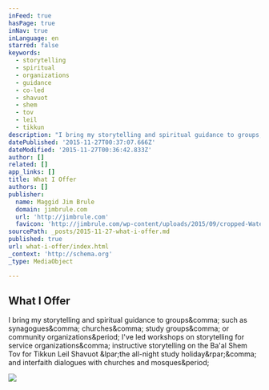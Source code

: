 ```yaml
---
inFeed: true
hasPage: true
inNav: true
inLanguage: en
starred: false
keywords:
  - storytelling
  - spiritual
  - organizations
  - guidance
  - co-led
  - shavuot
  - shem
  - tov
  - leil
  - tikkun
description: "I bring my storytelling and spiritual guidance to groups, such as synagogues, churches, study groups, or community organizations. I've led workshops on storytelling for service organizations, instructive storytelling on the Ba'al Shem Tov for Tikkun Leil Shavuot (the all-night study holiday), and interfaith dialogues with churches and mosques."
datePublished: '2015-11-27T00:37:07.666Z'
dateModified: '2015-11-27T00:36:42.833Z'
author: []
related: []
app_links: []
title: What I Offer
authors: []
publisher:
  name: Maggid Jim Brule
  domain: jimbrule.com
  url: 'http://jimbrule.com'
  favicon: 'http://jimbrule.com/wp-content/uploads/2015/09/cropped-WaterSq.fw_-192x192.png'
sourcePath: _posts/2015-11-27-what-i-offer.md
published: true
url: what-i-offer/index.html
_context: 'http://schema.org'
_type: MediaObject

---
```

<article style=""><h1>What I Offer</h1><p>I bring my storytelling and spiritual guidance to groups&amp;comma; such as synagogues&amp;comma; churches&amp;comma; study groups&amp;comma; or community organizations&amp;period; I've led workshops on storytelling for service organizations&amp;comma; instructive storytelling on the Ba'al Shem Tov for Tikkun Leil Shavuot &amp;lpar;the all-night study holiday&amp;rpar;&amp;comma; and interfaith dialogues with churches and mosques&amp;period;</p><img src="http://jimbrule.com/wp-content/uploads/2015/07/autumn-forest-840x525-300x188.jpg" /></article>